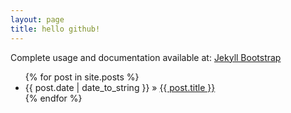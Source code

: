 ```yaml
---
layout: page
title: hello github! 
---
```


Complete usage and documentation available at: [Jekyll Bootstrap](http://jekyllbootstrap.com)

<ul class="posts">
  {% for post in site.posts %}
    <li><span>{{ post.date | date_to_string }}</span> &raquo; <a href="{{ post.url }}">{{ post.title }}</a></li>
  {% endfor %}
</ul>

